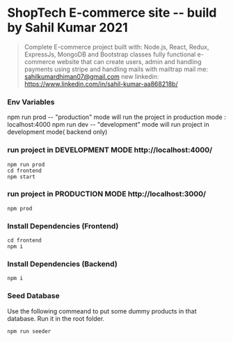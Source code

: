 # ShopTech E-commerce site -- build by Sahil Kumar 2021

> Complete E-commerce project  built with: Node.js, React, Redux, ExpressJs, MongoDB and Bootstrap classes
> fully functional e-commerce website that can create users, admin and handling payments using stripe and handling mails with mailtrap
> mail me: sahilkumardhiman07@gmail.com new
>linkedin: https://www.linkedin.com/in/sahil-kumar-aa868218b/

### Env Variables
npm run prod -- "production" mode will run the project in production mode : localhost:4000
npm run dev -- "development" mode will run project in development mode( backend only)


### run project in DEVELOPMENT MODE http://localhost:4000/
```
npm run prod
cd frontend
npm start
```
### run project in PRODUCTION MODE http://localhost:3000/
```
npm prod
```

### Install Dependencies (Frontend)

```
cd frontend
npm i
```

### Install Dependencies (Backend)

```
npm i
```

### Seed Database

Use the following commeand to put some dummy products in that database.
Run it in the root folder.

```
npm run seeder
```